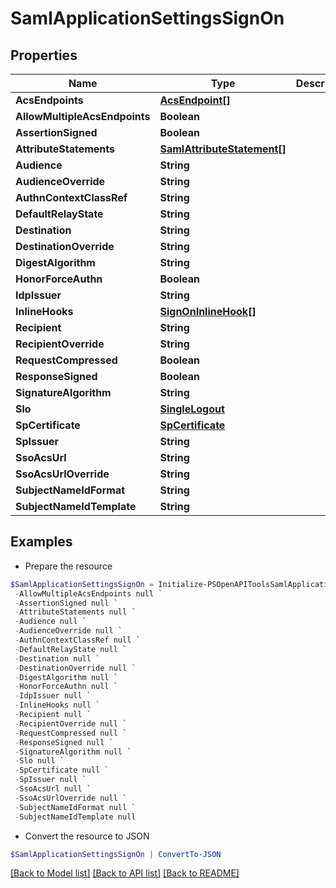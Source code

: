 # SamlApplicationSettingsSignOn
## Properties

Name | Type | Description | Notes
------------ | ------------- | ------------- | -------------
**AcsEndpoints** | [**AcsEndpoint[]**](AcsEndpoint.md) |  | [optional] 
**AllowMultipleAcsEndpoints** | **Boolean** |  | [optional] 
**AssertionSigned** | **Boolean** |  | [optional] 
**AttributeStatements** | [**SamlAttributeStatement[]**](SamlAttributeStatement.md) |  | [optional] 
**Audience** | **String** |  | [optional] 
**AudienceOverride** | **String** |  | [optional] 
**AuthnContextClassRef** | **String** |  | [optional] 
**DefaultRelayState** | **String** |  | [optional] 
**Destination** | **String** |  | [optional] 
**DestinationOverride** | **String** |  | [optional] 
**DigestAlgorithm** | **String** |  | [optional] 
**HonorForceAuthn** | **Boolean** |  | [optional] 
**IdpIssuer** | **String** |  | [optional] 
**InlineHooks** | [**SignOnInlineHook[]**](SignOnInlineHook.md) |  | [optional] 
**Recipient** | **String** |  | [optional] 
**RecipientOverride** | **String** |  | [optional] 
**RequestCompressed** | **Boolean** |  | [optional] 
**ResponseSigned** | **Boolean** |  | [optional] 
**SignatureAlgorithm** | **String** |  | [optional] 
**Slo** | [**SingleLogout**](SingleLogout.md) |  | [optional] 
**SpCertificate** | [**SpCertificate**](SpCertificate.md) |  | [optional] 
**SpIssuer** | **String** |  | [optional] 
**SsoAcsUrl** | **String** |  | [optional] 
**SsoAcsUrlOverride** | **String** |  | [optional] 
**SubjectNameIdFormat** | **String** |  | [optional] 
**SubjectNameIdTemplate** | **String** |  | [optional] 

## Examples

- Prepare the resource
```powershell
$SamlApplicationSettingsSignOn = Initialize-PSOpenAPIToolsSamlApplicationSettingsSignOn  -AcsEndpoints null `
 -AllowMultipleAcsEndpoints null `
 -AssertionSigned null `
 -AttributeStatements null `
 -Audience null `
 -AudienceOverride null `
 -AuthnContextClassRef null `
 -DefaultRelayState null `
 -Destination null `
 -DestinationOverride null `
 -DigestAlgorithm null `
 -HonorForceAuthn null `
 -IdpIssuer null `
 -InlineHooks null `
 -Recipient null `
 -RecipientOverride null `
 -RequestCompressed null `
 -ResponseSigned null `
 -SignatureAlgorithm null `
 -Slo null `
 -SpCertificate null `
 -SpIssuer null `
 -SsoAcsUrl null `
 -SsoAcsUrlOverride null `
 -SubjectNameIdFormat null `
 -SubjectNameIdTemplate null
```

- Convert the resource to JSON
```powershell
$SamlApplicationSettingsSignOn | ConvertTo-JSON
```

[[Back to Model list]](../README.md#documentation-for-models) [[Back to API list]](../README.md#documentation-for-api-endpoints) [[Back to README]](../README.md)

